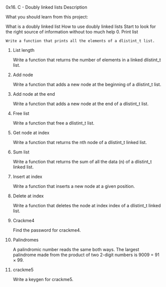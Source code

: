 0x16. C - Doubly linked lists
Description

What you should learn from this project:

What is a doubly linked list How to use doubly linked lists Start to look for the right source of information without too much help
0. Print list

    Write a function that prints all the elements of a dlistint_t list.

1. List length

    Write a function that returns the number of elements in a linked dlistint_t list.

2. Add node

    Write a function that adds a new node at the beginning of a dlistint_t list.

3. Add node at the end

    Write a function that adds a new node at the end of a dlistint_t list.

4. Free list

    Write a function that free a dlistint_t list.

5. Get node at index

    Write a function that returns the nth node of a dlistint_t linked list.

6. Sum list

    Write a function that returns the sum of all the data (n) of a dlistint_t linked list.

7. Insert at index

    Write a function that inserts a new node at a given position.

8. Delete at index

    Write a function that deletes the node at index index of a dlistint_t linked list.

9. Crackme4

    Find the password for crackme4.

10. Palindromes

    A palindromic number reads the same both ways. The largest palindrome made from the product of two 2-digit numbers is 9009 = 91 × 99.

11. crackme5

    Write a keygen for crackme5.

